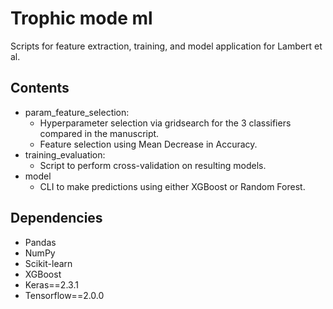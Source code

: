 # Trophic mode ml
Scripts for feature extraction, training, and model application for Lambert et al.

## Contents
- param_feature_selection:
  - Hyperparameter selection via gridsearch for the 3 classifiers compared in the manuscript.
  - Feature selection using Mean Decrease in Accuracy.
- training_evaluation:
  - Script to perform cross-validation on resulting models.
- model
  - CLI to make predictions using either XGBoost or Random Forest. 

## Dependencies
- Pandas
- NumPy
- Scikit-learn
- XGBoost
- Keras==2.3.1
- Tensorflow==2.0.0
